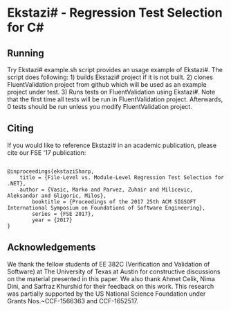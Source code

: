 # Ekstazi# - Regression Test Selection for C#

## Running

Try Ekstazi#
example.sh script provides an usage example of Ekstazi#. The script
does following: 1) builds Ekstazi# project if it is not built. 2)
clones FluentValidation project from github which will be used as an
example project under test. 3) Runs tests on FluentValidation using
Ekstazi#. Note that the first time all tests will be run in
FluentValidation project. Afterwards, 0 tests should be run unless you
modify FluentValidation project.

## Citing

If you would like to reference Ekstazi# in an academic publication, please cite our FSE '17 publication:
```

@inproceedings{ekstaziSharp,
	title = {File-Level vs. Module-Level Regression Test Selection for .NET},
	author = {Vasic, Marko and Parvez, Zuhair and Milicevic, Aleksandar and Gligoric, Milos},
        booktitle = {Proceedings of the 2017 25th ACM SIGSOFT International Symposium on Foundations of Software Engineering},
        series = {FSE 2017},
        year = {2017}
}
```

## Acknowledgements

We thank the fellow students of EE 382C (Verification and Validation
of Software) at The University of Texas at Austin for constructive
discussions on the material presented in this paper. We also thank
Ahmet Celik, Nima Dini, and Sarfraz Khurshid for their feedback on
this work.  This research was partially supported by the US National
Science Foundation under Grants Nos.~CCF-1566363 and CCF-1652517.